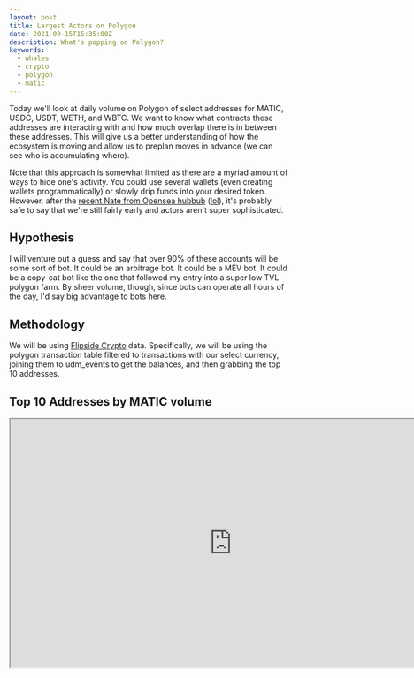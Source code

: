 ```yaml
---
layout: post
title: Largest Actors on Polygon
date: 2021-09-15T15:35:00Z
description: What's popping on Polygon?
keywords:
  - whales
  - crypto
  - polygon
  - matic
---
```


Today we'll look at daily volume on Polygon of select addresses for MATIC, USDC, USDT, WETH, and WBTC. We want to know what contracts these addresses are interacting with and how much overlap there is in between these addresses. This will give us a better understanding of how the ecosystem is moving and allow us to preplan moves in advance (we can see who is accumulating where).

Note that this approach is somewhat limited as there are a myriad amount of ways to hide one's activity. You could use several wallets (even creating wallets programmatically) or slowly drip funds into your desired token. However, after the [recent Nate from Opensea hubbub](https://twitter.com/ZuwuTV/status/1437921263394115584) ([lol](https://twitter.com/BoredPimp/status/1437989964680032264)), it's probably safe to say that we're still fairly early and actors aren't super sophisticated.

## Hypothesis

I will venture out a guess and say that over 90% of these accounts will be some sort of bot. It could be an arbitrage bot. It could be a MEV bot. It could be a copy-cat bot like the one that followed my entry into a super low TVL polygon farm. By sheer volume, though, since bots can operate all hours of the day, I'd say big advantage to bots here.

## Methodology

We will be using [Flipside Crypto](https://flipsidecrypto.com) data. Specifically, we will be using the polygon transaction table filtered to transactions with our select currency, joining them to udm_events to get the balances, and then grabbing the top 10 addresses.

## Top 10 Addresses by MATIC volume

<iframe src="https://velocity-app.flipsidecrypto.com/velocity/visuals/65347f43-476c-4960-ae46-3c97ddaef5b9/54f80b43-0b99-4a5f-b08e-13fe68d110cf" width="800" height="450"></iframe>
